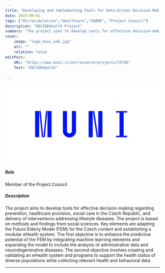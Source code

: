 ```yaml
---
title: "Developing and Implementing Tools for Data-Driven Decision-Making in Health and Social Care: Utilizing Microsimulation and a Modular eHealth System"
date: 2024-09-01
tags: ["Microsimulation","Healthcare","SHARE", "Project Council"]
description: "DECIDEHealth Project"
summary: "The project aims to develop tools for effective decision-making regarding prevention, healthcare provision, social care in the Czech Republic, and delivery of interventions addressing lifestyle diseases."
cover:
    image: "logo_muni_web.jpg"
    alt: ""
    relative: false
editPost:
    URL: "https://www.muni.cz/en/research/projects/72746"
    Text: "DECIDEHealth"

---
```


![](logo_muni_web.jpg)


##### Role
Member of the Project Council

##### Description

The project aims to develop tools for effective decision-making regarding prevention, healthcare provision, social care in the Czech Republic, and delivery of interventions addressing lifestyle diseases. The project is based on methods and findings from social sciences. Key elements are adapting the Future Elderly Model (FEM) for the Czech context and establishing a modular eHealth system. The first objective is to enhance the predictive potential of the FEM by integrating machine learning elements and expanding the model to include the analysis of administrative data and neurodegenerative diseases. The second objective involves creating and validating an eHealth system and programs to support the health status of diverse populations while collecting relevant health and behavioral data.




---
